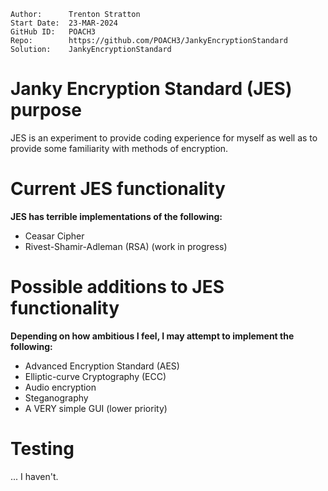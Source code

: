 ```
Author:      Trenton Stratton
Start Date:  23-MAR-2024
GitHub ID:   POACH3
Repo:        https://github.com/POACH3/JankyEncryptionStandard
Solution:    JankyEncryptionStandard
```

# Janky Encryption Standard (JES) purpose
JES is an experiment to provide coding experience for myself as well as to provide some familiarity with methods of encryption.

# Current JES functionality
**JES has terrible implementations of the following:**

- Ceasar Cipher
- Rivest-Shamir-Adleman (RSA) (work in progress)

# Possible additions to JES functionality
**Depending on how ambitious I feel, I may attempt to implement the following:**

- Advanced Encryption Standard (AES)
- Elliptic-curve Cryptography (ECC)
- Audio encryption
- Steganography
- A VERY simple GUI (lower priority)

# Testing
... I haven't.

